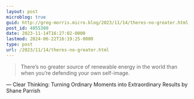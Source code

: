 ```yaml
---
layout: post
microblog: true
guid: http://greg-morris.micro.blog/2023/11/14/theres-no-greater.html
post_id: 4055300
date: 2023-11-14T16:27:02-0000
lastmod: 2024-06-22T16:19:25-0000
type: post
url: /2023/11/14/theres-no-greater.html
---
```

> There’s no greater source of renewable energy in the world than when you’re defending your own self-image.

— Clear Thinking: Turning Ordinary Moments into Extraordinary Results by Shane Parrish
